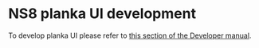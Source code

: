 # NS8 planka UI development

To develop planka UI please refer to [this section of the Developer manual](https://nethserver.github.io/ns8-core/ui/modules/#module-ui-development).
